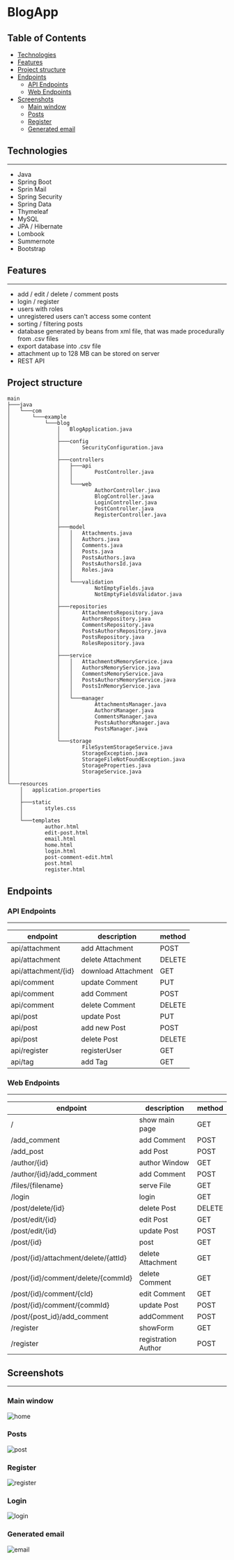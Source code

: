 # BlogApp

## Table of Contents
* [Technologies](#technologies)
* [Features](#features)
* [Project structure](#project-structure)
* [Endpoints](#endpoints)
    * [API Endpoints](#api-endpoints)
    * [Web Endpoints](#web-endpoints)
* [Screenshots](#screenshots)
    * [Main window](#main-window)
    * [Posts](#posts)
    * [Register](#register)
    * [Generated email](#generated-email)


## Technologies
---
- Java
- Spring Boot 
- Sprin Mail
- Spring Security
- Spring Data
- Thymeleaf
- MySQL
- JPA / Hibernate
- Lombook
- Summernote
- Bootstrap
## Features
---
- add / edit / delete / comment posts
- login / register
- users with roles
- unregistered users can't access some content
- sorting / filtering posts
- database generated by beans from xml file, that was made procedurally from .csv files
- export database into .csv file
- attachment up to 128 MB can be stored on server
- REST API
## Project structure
``` 
main
├───java
│   └───com
│       └───example
│           └───blog
│               │   BlogApplication.java
│               │   
│               ├───config
│               │       SecurityConfiguration.java
│               │       
│               ├───controllers
│               │   ├───api
│               │   │       PostController.java
│               │   │       
│               │   └───web
│               │           AuthorController.java
│               │           BlogController.java
│               │           LoginController.java
│               │           PostController.java
│               │           RegisterController.java
│               │           
│               ├───model
│               │   │   Attachments.java
│               │   │   Authors.java
│               │   │   Comments.java
│               │   │   Posts.java
│               │   │   PostsAuthors.java
│               │   │   PostsAuthorsId.java
│               │   │   Roles.java
│               │   │   
│               │   └───validation
│               │           NotEmptyFields.java
│               │           NotEmptyFieldsValidator.java
│               │           
│               ├───repositories
│               │       AttachmentsRepository.java
│               │       AuthorsRepository.java
│               │       CommentsRepository.java
│               │       PostsAuthorsRepository.java
│               │       PostsRepository.java
│               │       RolesRepository.java
│               │       
│               ├───service
│               │   │   AttachmentsMemoryService.java
│               │   │   AuthorsMemoryService.java
│               │   │   CommentsMemoryService.java
│               │   │   PostsAuthorsMemoryService.java
│               │   │   PostsInMemoryService.java
│               │   │   
│               │   └───manager
│               │           AttachmentsManager.java
│               │           AuthorsManager.java
│               │           CommentsManager.java
│               │           PostsAuthorsManager.java
│               │           PostsManager.java
│               │           
│               └───storage
│                       FileSystemStorageService.java
│                       StorageException.java
│                       StorageFileNotFoundException.java
│                       StorageProperties.java
│                       StorageService.java
│                       
└───resources
    │   application.properties
    │   
    ├───static
    │       styles.css
    │       
    └───templates
            author.html
            edit-post.html
            email.html
            home.html
            login.html
            post-comment-edit.html
            post.html
            register.html
``` 

## Endpoints

### API Endpoints
---

| endpoint                             | description           | method |
|--------------------------------------|-----------------------|--------|
| api/attachment                       | add Attachment        | POST   |
| api/attachment                       | delete Attachment     | DELETE |
| api/attachment/{id}                  | download Attachment   | GET    |
| api/comment                          | update Comment        | PUT    |
| api/comment                          | add Comment           | POST   |
| api/comment                          | delete Comment        | DELETE |
| api/post                             | update Post           | PUT    |
| api/post                             | add new Post          | POST   |
| api/post                             | delete Post           | DELETE |
| api/register                         | registerUser          | GET    |
| api/tag                              | add Tag               | GET    |

### Web Endpoints
---

| endpoint                             | description           | method |
|--------------------------------------|-----------------------|--------|
| /                                    | show main page        | GET    |
| /add_comment                         | add Comment           | POST   |
| /add_post                            | add Post              | POST   |
| /author/{id}                         | author Window         | GET    |
| /author/{id}/add_comment             | add Comment           | POST   |
| /files/{filename}                    | serve File            | GET    |
| /login                               | login                 | GET    |
| /post/delete/{id}                    | delete Post           | DELETE |
| /post/edit/{id}                      | edit Post             | GET    |
| /post/edit/{id}                      | update Post           | POST   |
| /post/{id}                           | post                  | GET    |
| /post/{id}/attachment/delete/{attId} | delete Attachment     | GET    |
| /post/{id}/comment/delete/{commId}   | delete Comment        | GET    |
| /post/{id}/comment/{cId}             | edit Comment          | GET    |
| /post/{id}/comment/{commId}          | update Post           | POST   |
| /post/{post_id}/add_comment          | addComment            | POST   |
| /register                            | showForm              | GET    |
| /register                            | registration Author   | POST   |

## Screenshots
---
### Main window
![home](./screenshots/main.png)
### Posts
![post](./screenshots/post.png)
### Register
![register](./screenshots/register.png)
### Login
![login](./screenshots/login.png)
### Generated email
![email](./screenshots/email.png)

